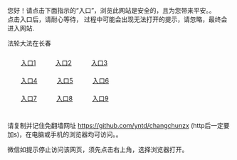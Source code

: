 您好！请点击下面指示的“入口”，浏览此网站是安全的，且为您带来平安。。 <br/>
点击入口后，请耐心等待， 过程中可能会出现无法打开的提示，请忽略，最终会进入网站. </br>

法轮大法在长春<br/>
<div style="padding:10px"><a style="margin:20px" target="_blank" href="https://d20yabfrwquj4f.cloudfront.net/2Qpsp?kkrcqx" id="ccLink1" rel="nofollow">入口1</a> <a target="_blank" style="margin:20px" href="https://d2mbom29x4t1p9.cloudfront.net/2Qpsp?upnhoket" id="ccLink2" rel="nofollow">入口2</a> <a style="margin:20px" target="_blank" href="https://da7zqvqo2xjsf.cloudfront.net/2Qpsp?akchuvh" id="ccLink3" rel="nofollow">入口3</a></div>

<div style="padding:10px" ><a style="margin:20px" target="_blank" href="https://d20yabfrwquj4f.cloudfront.net/2Qpsp?kkrcqx" id="ccLink4" rel="nofollow">入口4</a> <a style="margin:20px" href="https://d2mbom29x4t1p9.cloudfront.net/2Qpsp?upnhoket" target="_blank" id="ccLink5" rel="nofollow">入口5</a> <a style="margin:20px" href="https://da7zqvqo2xjsf.cloudfront.net/2Qpsp?akchuvh" target="_blank" id="ccLink6" rel="nofollow">入口6</a></div>

<div style="padding:10px"><a style="margin:20px" target="_blank" href="https://d20yabfrwquj4f.cloudfront.net/2Qpsp?kkrcqx" id="ccLink7" rel="nofollow">入口7</a> <a style="margin:20px" href="https://d2mbom29x4t1p9.cloudfront.net/2Qpsp?upnhoket" target="_blank" id="ccLink8" rel="nofollow">入口8</a> <a style="margin:20px" target="_blank" href="https://da7zqvqo2xjsf.cloudfront.net/2Qpsp?akchuvh" id="ccLink9" rel="nofollow">入口9</a></div>

<br/>



请复制并记住免翻墙网址 https://github.com/yntd/changchunzx (http后一定要加s)，在电脑或手机的浏览器均可访问。。<br/>

微信如提示停止访问该网页，须先点击右上角，选择浏览器打开。
